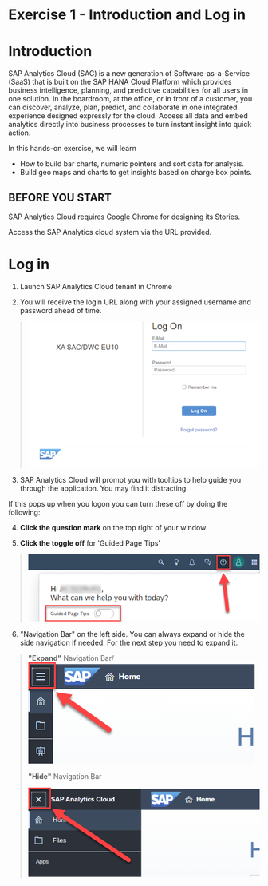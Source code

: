 # Exercise 1 - Introduction and Log in 



# Introduction

SAP Analytics Cloud (SAC) is a new generation of Software-as-a-Service (SaaS) that is built on the SAP HANA Cloud Platform which provides business intelligence, planning, and predictive capabilities for all users in one solution. In the boardroom, at the office, or in front of a customer, you can discover, analyze, plan, predict, and collab­orate in one integrated experience designed expressly for the cloud. Access all data and embed analytics directly into business processes to turn instant insight into quick action.

In this hands-on exercise, we will learn 

- How to build bar charts, numeric pointers and sort data for analysis.
- Build geo maps and charts to get insights based on charge box points.




## BEFORE YOU START

SAP Analytics Cloud requires Google Chrome for designing its Stories. 

Access the SAP Analytics cloud system via the URL provided.





# Log in

1.  Launch SAP Analytics Cloud tenant in Chrome

2.  You will receive the login URL along with your assigned username and password ahead of time.

>![](Images/1.Introduction_and_Log_in_images/image1.png)<!--- {width="4.875890201224847in" height="3.057638888888889in"} -->

3. SAP Analytics Cloud will prompt you with tooltips to help guide you through the application. You may find it distracting.

If this pops up when you logon you can turn these off by doing the following:

4.  **Click the question mark** on the top right of your window

5.  **Click the toggle off** for 'Guided Page Tips'

>![](Images/1.Introduction_and_Log_in_images/image2.png)<!--- {width="4.758745625546807in" height="1.408455818022747in"} -->

6. "Navigation Bar" on the left side. You can always expand or hide the side navigation if needed. For the next step you need to expand it.

> **"Expand"** Navigation Bar/
>![](Images/1.Introduction_and_Log_in_images/image3.png)<!--- {width="3.6872003499562553in" height="1.153426290463692in"} -->
>
> **"Hide"** Navigation Bar
>
>![](Images/1.Introduction_and_Log_in_images/image4.png)<!--- {width="3.6008694225721785in" height="0.9059000437445319in"} -->



